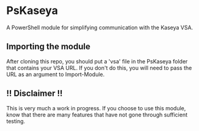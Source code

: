 # PsKaseya
A PowerShell module for simplifying communication with the Kaseya VSA.

## Importing the module
After cloning this repo, you should put a 'vsa' file in the PsKaseya folder that contains your VSA URL. If you don't do this, you will need to pass the URL as an argument to Import-Module.


## !! Disclaimer !!
This is very much a work in progress. If you choose to use this module, know that there are many features that have not gone through sufficient testing.
